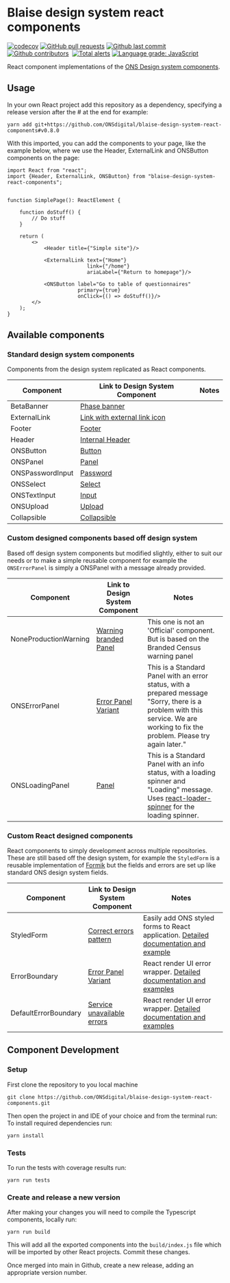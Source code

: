 # Blaise design system react components

[![codecov](https://codecov.io/gh/ONSdigital/blaise-design-system-react-components/branch/main/graph/badge.svg)](https://codecov.io/gh/ONSdigital/blaise-design-system-react-components)
[![GitHub pull requests](https://img.shields.io/github/issues-pr-raw/ONSdigital/blaise-design-system-react-components.svg)](https://github.com/ONSdigital/blaise-design-system-react-components/pulls)
[![Github last commit](https://img.shields.io/github/last-commit/ONSdigital/blaise-design-system-react-components.svg)](https://github.com/ONSdigital/blaise-design-system-react-components/commits)
[![Github contributors](https://img.shields.io/github/contributors/ONSdigital/blaise-design-system-react-components.svg)](https://github.com/ONSdigital/blaise-design-system-react-components/graphs/contributors)
<img src="https://img.shields.io/github/release/ONSdigital/blaise-design-system-react-components.svg?style=flat-square" alt="">
[![Total alerts](https://img.shields.io/lgtm/alerts/g/ONSdigital/blaise-design-system-react-components.svg?logo=lgtm&logoWidth=18)](https://lgtm.com/projects/g/ONSdigital/blaise-design-system-react-components/alerts/)
[![Language grade: JavaScript](https://img.shields.io/lgtm/grade/javascript/g/ONSdigital/blaise-design-system-react-components.svg?logo=lgtm&logoWidth=18)](https://lgtm.com/projects/g/ONSdigital/blaise-design-system-react-components/context:javascript)

React component implementations of the [ONS Design system components](https://ons-design-system.netlify.app).

## Usage

In your own React project add this repository as a dependency, specifying a release version after the # at the end for
example:

```shell
yarn add git+https://github.com/ONSdigital/blaise-design-system-react-components#v0.8.0
```

With this imported, you can add the components to your page, like the example below, where we use the Header,
ExternalLink and ONSButton components on the page:

```tsx
import React from "react";
import {Header, ExternalLink, ONSButton} from "blaise-design-system-react-components";


function SimplePage(): ReactElement {

    function doStuff() {
        // Do stuff
    }

    return (
        <>
            <Header title={"Simple site"}/>

            <ExternalLink text={"Home"}
                          link={"/home"}
                          ariaLabel={"Return to homepage"}/>

            <ONSButton label="Go to table of questionnaires"
                       primary={true}
                       onClick={() => doStuff()}/>
        </>
    );
}
```

## Available components

### Standard design system components

Components from the design system replicated as React components.

| Component             | Link to Design System Component                                                       | Notes                                                                                      |
|-----------------------|---------------------------------------------------------------------------------------|--------------------------------------------------------------------------------------------|
| BetaBanner            | [Phase banner](https://ons-design-system.netlify.app/components/phase-banner/)        |                                                                                            |
| ExternalLink          | [Link with external link icon](https://ons-design-system.netlify.app/styles/typography/#link-with-external-link-icon) |                                                                                            |
| Footer                | [Footer](https://ons-design-system.netlify.app/components/footer/)                    |                                                                                            |
| Header                | [Internal Header](https://ons-design-system.netlify.app/components/header/#internal)  |                                                                                            |
| ONSButton             | [Button](https://ons-design-system.netlify.app/components/button/)                    |                                                                                            |
| ONSPanel              | [Panel](https://ons-design-system.netlify.app/components/panel/)                      |                                                                                            |
| ONSPasswordInput      | [Password](https://ons-design-system.netlify.app/components/password/)                |                                                                                            |
| ONSSelect             | [Select](https://ons-design-system.netlify.app/components/select/)                    |                                                                                            |
| ONSTextInput          | [Input](https://ons-design-system.netlify.app/components/input/)                      |                                                                                            |
| ONSUpload             | [Upload](https://ons-design-system.netlify.app/components/upload/)                    |                                                                                            |
| Collapsible           | [Collapsible](https://ons-design-system.netlify.app/components/collapsible/)          |                                                                                            |

### Custom designed components based off design system

Based off design system components but modified slightly, either to suit our needs or to make a simple reusable
component for example the `ONSErrorPanel` is simply a ONSPanel with a message already provided.

| Component             | Link to Design System Component                                                       | Notes                                                                                      |
|-----------------------|---------------------------------------------------------------------------------------|--------------------------------------------------------------------------------------------|
| NoneProductionWarning | [Warning branded Panel](https://ons-design-system.netlify.app/components/panel/#warning-branded) | This one is not an 'Official' component. But is based on the Branded Census warning panel    |
| ONSErrorPanel         | [Error Panel Variant](https://ons-design-system.netlify.app/components/panel/)        | This is a Standard Panel with an error status, with a prepared message "Sorry, there is a problem with this service. We are working to fix the problem. Please try again later."  |
| ONSLoadingPanel       | [Panel](https://ons-design-system.netlify.app/components/panel/)                      | This is a Standard Panel with an info status, with a loading spinner and "Loading" message. Uses [react-loader-spinner](https://www.npmjs.com/package/react-loader-spinner) for the loading spinner. |

### Custom React designed components

React components to simply development across multiple repositories. These are still based off the design system, for
example the `StyledForm` is a reusable implementation of [Formik](https://formik.org/) but the fields and errors are set
up like standard ONS design system fields.

| Component             | Link to Design System Component                                                       | Notes                                                                                      |
|-----------------------|---------------------------------------------------------------------------------------|--------------------------------------------------------------------------------------------|
| StyledForm            | [Correct errors pattern](https://ons-design-system.netlify.app/patterns/error-validation) | Easily add ONS styled forms to React application. [Detailed documentation and example](documentation/StyledForms.MD) |
| ErrorBoundary         | [Error Panel Variant](https://ons-design-system.netlify.app/components/panel/) | React render UI error wrapper. [Detailed documentation and examples](documentation/ErrorBoundary.MD) |
| DefaultErrorBoundary  | [Service unavailable errors](https://ons-design-system.netlify.app/patterns/error-status-pages/#service-unavailable-errors) | React render UI error wrapper. [Detailed documentation and examples](documentation/ErrorBoundary.MD) |

## Component Development

### Setup

First clone the repository to you local machine

```shell
git clone https://github.com/ONSdigital/blaise-design-system-react-components.git
```

Then open the project in and IDE of your choice and from the terminal run:
To install required dependencies run:

```shell
yarn install
```

### Tests

To run the tests with coverage results run:

```shell
yarn run tests
```

### Create and release a new version

After making your changes you will need to compile the Typescript components, locally run:

```shell
yarn run build
```

This will add all the exported components into the `build/index.js` file which will be imported by other React projects.
Commit these changes.

Once merged into main in Github, create a new release, adding an appropriate version number. 
